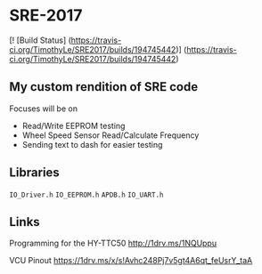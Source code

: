 # SRE-2017

[! [Build Status] (https://travis-ci.org/TimothyLe/SRE2017/builds/194745442)] (https://travis-ci.org/TimothyLe/SRE2017/builds/194745442)

## My custom rendition of SRE code
Focuses will be on
* Read/Write EEPROM testing
* Wheel Speed Sensor Read/Calculate Frequency
* Sending text to dash for easier testing

## Libraries
`IO_Driver.h`
`IO_EEPROM.h`
`APDB.h`
`IO_UART.h`

## Links
Programming for the HY-TTC50
http://1drv.ms/1NQUppu

VCU Pinout
https://1drv.ms/x/s!Avhc248Pj7v5gt4A6qt_feUsrY_taA
